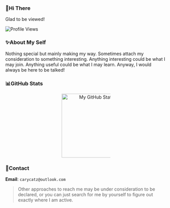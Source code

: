 ### 👋Hi There
Glad to be viewed!

![Profile Views](https://komarev.com/ghpvc/?username=CaryCatZ&color=a70038&abbreviated=true&style=for-the-badge)
<!--Ignore what is above which may never increase except for the view from my own. May there be a day when it reaches one thousand only because my followers?-->

### ✨About My Self

Nothing special but mainly making my way. Sometimes attach my consideration to something interesting.
Anything interesting could be what I may join. Anything useful could be what I may learn.
Anyway, I would always be here to be talked!

### 📊GitHub Stats

<div style="display: flex; justify-content: space-around; align-items: flex-start; flex-wrap: wrap;">
    <div style="flex: 1 1 50%; min-width: 150px; max-width: 30%; text-align: center;">
        <img src="https://github-readme-stats.vercel.app/api?username=CaryCatZ&show_icons=true&bg_color=00000000&hide_border=true&rank_icon=github&title_color=a70038&text_color=b20941" alt="My GitHub Stats" height=200 align="center" />
    </div>
</div>

### 📧Contact
**Email**: `carycatz@outlook.com`
> Other approaches to reach me may be under consideration to be declared, or you can just search for me by yourself to figure out exactly where I am active.

<!--
Here I would sincerely appreciate those who provide those services.
A strange attempt to make it more fancy, isn't it?
May my language rather strange?
-->
